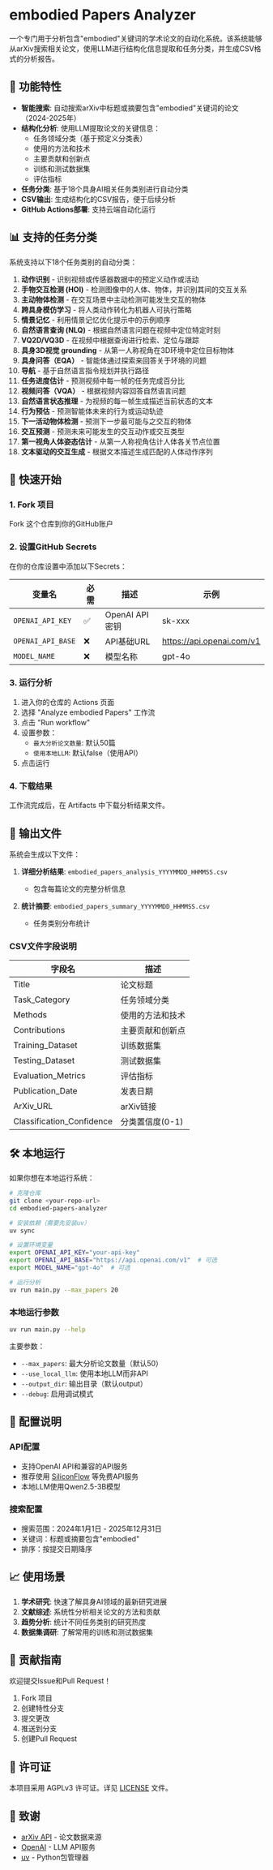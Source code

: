 # embodied Papers Analyzer

一个专门用于分析包含"embodied"关键词的学术论文的自动化系统。该系统能够从arXiv搜索相关论文，使用LLM进行结构化信息提取和任务分类，并生成CSV格式的分析报告。

## 🎯 功能特性

- **智能搜索**: 自动搜索arXiv中标题或摘要包含"embodied"关键词的论文（2024-2025年）
- **结构化分析**: 使用LLM提取论文的关键信息：
  - 任务领域分类（基于预定义分类表）
  - 使用的方法和技术
  - 主要贡献和创新点
  - 训练和测试数据集
  - 评估指标
- **任务分类**: 基于18个具身AI相关任务类别进行自动分类
- **CSV输出**: 生成结构化的CSV报告，便于后续分析
- **GitHub Actions部署**: 支持云端自动化运行

## 📊 支持的任务分类

系统支持以下18个任务类别的自动分类：

1. **动作识别** - 识别视频或传感器数据中的预定义动作或活动
2. **手物交互检测 (HOI)** - 检测图像中的人体、物体，并识别其间的交互关系
3. **主动物体检测** - 在交互场景中主动检测可能发生交互的物体
4. **跨具身模仿学习** - 将人类动作转化为机器人可执行策略
5. **情景记忆** - 利用情景记忆优化提示中的示例顺序
6. **自然语言查询 (NLQ)** - 根据自然语言问题在视频中定位特定时刻
7. **VQ2D/VQ3D** - 在视频中根据查询进行检索、定位与跟踪
8. **具身3D视觉 grounding** - 从第一人称视角在3D环境中定位目标物体
9. **具身问答（EQA）** - 智能体通过探索来回答关于环境的问题
10. **导航** - 基于自然语言指令规划并执行路径
11. **任务进度估计** - 预测视频中每一帧的任务完成百分比
12. **视频问答（VQA）** - 根据视频内容回答自然语言问题
13. **自然语言状态推理** - 为视频的每一帧生成描述当前状态的文本
14. **行为预估** - 预测智能体未来的行为或运动轨迹
15. **下一活动物体检测** - 预测下一步最可能与之交互的物体
16. **交互预测** - 预测未来可能发生的交互动作或交互类型
17. **第一视角人体姿态估计** - 从第一人称视角估计人体各关节点位置
18. **文本驱动的交互生成** - 根据文本描述生成匹配的人体动作序列

## 🚀 快速开始

### 1. Fork 项目
Fork 这个仓库到你的GitHub账户

### 2. 设置GitHub Secrets
在你的仓库设置中添加以下Secrets：

| 变量名 | 必需 | 描述 | 示例 |
|--------|------|------|------|
| `OPENAI_API_KEY` | ✅ | OpenAI API密钥 | sk-xxx |
| `OPENAI_API_BASE` | ❌ | API基础URL | https://api.openai.com/v1 |
| `MODEL_NAME` | ❌ | 模型名称 | gpt-4o |

### 3. 运行分析
1. 进入你的仓库的 Actions 页面
2. 选择 "Analyze embodied Papers" 工作流
3. 点击 "Run workflow"
4. 设置参数：
   - `最大分析论文数量`: 默认50篇
   - `使用本地LLM`: 默认false（使用API）
5. 点击运行

### 4. 下载结果
工作流完成后，在 Artifacts 中下载分析结果文件。

## 📁 输出文件

系统会生成以下文件：

1. **详细分析结果**: `embodied_papers_analysis_YYYYMMDD_HHMMSS.csv`
   - 包含每篇论文的完整分析信息
   
2. **统计摘要**: `embodied_papers_summary_YYYYMMDD_HHMMSS.csv`
   - 任务类别分布统计

### CSV文件字段说明

| 字段名 | 描述 |
|--------|------|
| Title | 论文标题 |
| Task_Category | 任务领域分类 |
| Methods | 使用的方法和技术 |
| Contributions | 主要贡献和创新点 |
| Training_Dataset | 训练数据集 |
| Testing_Dataset | 测试数据集 |
| Evaluation_Metrics | 评估指标 |
| Publication_Date | 发表日期 |
| ArXiv_URL | arXiv链接 |
| Classification_Confidence | 分类置信度(0-1) |

## 🛠️ 本地运行

如果你想在本地运行系统：

```bash
# 克隆仓库
git clone <your-repo-url>
cd embodied-papers-analyzer

# 安装依赖（需要先安装uv）
uv sync

# 设置环境变量
export OPENAI_API_KEY="your-api-key"
export OPENAI_API_BASE="https://api.openai.com/v1"  # 可选
export MODEL_NAME="gpt-4o"  # 可选

# 运行分析
uv run main.py --max_papers 20
```

### 本地运行参数

```bash
uv run main.py --help
```

主要参数：
- `--max_papers`: 最大分析论文数量（默认50）
- `--use_local_llm`: 使用本地LLM而非API
- `--output_dir`: 输出目录（默认output）
- `--debug`: 启用调试模式

## 🔧 配置说明

### API配置
- 支持OpenAI API和兼容的API服务
- 推荐使用 [SiliconFlow](https://cloud.siliconflow.cn/) 等免费API服务
- 本地LLM使用Qwen2.5-3B模型

### 搜索配置
- 搜索范围：2024年1月1日 - 2025年12月31日
- 关键词：标题或摘要包含"embodied"
- 排序：按提交日期降序

## 📈 使用场景

1. **学术研究**: 快速了解具身AI领域的最新研究进展
2. **文献综述**: 系统性分析相关论文的方法和贡献
3. **趋势分析**: 统计不同任务类别的研究热度
4. **数据集调研**: 了解常用的训练和测试数据集

## 🤝 贡献指南

欢迎提交Issue和Pull Request！

1. Fork 项目
2. 创建特性分支
3. 提交更改
4. 推送到分支
5. 创建Pull Request

## 📄 许可证

本项目采用 AGPLv3 许可证。详见 [LICENSE](LICENSE) 文件。

## 🙏 致谢

- [arXiv API](https://arxiv.org/help/api) - 论文数据来源
- [OpenAI](https://openai.com/) - LLM API服务
- [uv](https://github.com/astral-sh/uv) - Python包管理器